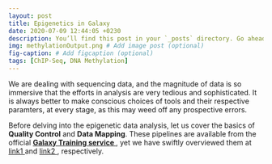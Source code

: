 ```yaml
---
layout: post
title: Epigenetics in Galaxy
date: 2020-07-09 12:44:05 +0230
description: You’ll find this post in your `_posts` directory. Go ahead and edit it and re-build the site to see your changes. # Add post description (optional)
img: methylationOutput.png # Add image post (optional)
fig-caption: # Add figcaption (optional)
tags: [ChIP-Seq, DNA Methylation]
---
```


<p> We are dealing with sequencing data, and the magnitude of data is so immersive that the efforts in analysis are very tedious and sophisticated. It is always better to make conscious choices of tools and their respective paramters, at every stage, as this may weed off any prospective errors.</p>

<p> Before delving into the epigenetic data analysis, let us cover the basics of <b>Quality Control</b> and <b>Data Mapping</b>. These pipelines are available from the official <b><a href= "https://galaxyproject.github.io/training-material/" > Galaxy Training service </a></b>, yet we have swiftly overviewed them at <a href = "https://shauryajauhari.github.io/quality_control/" > link1 </a> and <a href = "https://shauryajauhari.github.io/data_mapping/" > link2 </a>, respectively.</p>









